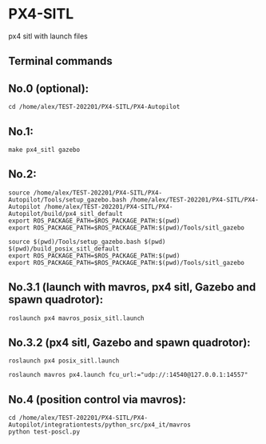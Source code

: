 # PX4-SITL
px4 sitl with launch files

## Terminal commands
## No.0 (optional):
```
cd /home/alex/TEST-202201/PX4-SITL/PX4-Autopilot
```

## No.1:
```
make px4_sitl gazebo
```

## No.2:
```
source /home/alex/TEST-202201/PX4-SITL/PX4-Autopilot/Tools/setup_gazebo.bash /home/alex/TEST-202201/PX4-SITL/PX4-Autopilot /home/alex/TEST-202201/PX4-SITL/PX4-Autopilot/build/px4_sitl_default
export ROS_PACKAGE_PATH=$ROS_PACKAGE_PATH:$(pwd)
export ROS_PACKAGE_PATH=$ROS_PACKAGE_PATH:$(pwd)/Tools/sitl_gazebo
```
```
source $(pwd)/Tools/setup_gazebo.bash $(pwd) $(pwd)/build_posix_sitl_default
export ROS_PACKAGE_PATH=$ROS_PACKAGE_PATH:$(pwd)
export ROS_PACKAGE_PATH=$ROS_PACKAGE_PATH:$(pwd)/Tools/sitl_gazebo
```

## No.3.1 (launch with mavros, px4 sitl, Gazebo and spawn quadrotor):
```
roslaunch px4 mavros_posix_sitl.launch
```
## No.3.2 (px4 sitl, Gazebo and spawn quadrotor):
```
roslaunch px4 posix_sitl.launch
```
```
roslaunch mavros px4.launch fcu_url:="udp://:14540@127.0.0.1:14557"
```

## No.4 (position control via mavros):
```
cd /home/alex/TEST-202201/PX4-SITL/PX4-Autopilot/integrationtests/python_src/px4_it/mavros
python test-poscl.py 
```
